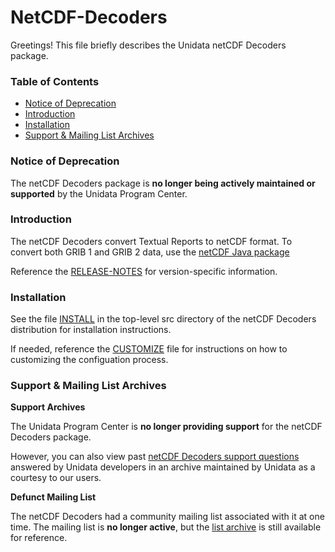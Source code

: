 NetCDF-Decoders
===================
Greetings!  This file briefly describes the Unidata netCDF Decoders package.

### Table of Contents
* [Notice of Deprecation](#Notice_of_Deprecation)
* [Introduction](#Introduction)
* [Installation](#Installation)
* [Support & Mailing List Archives](#Support)


### <a name="Notice_of_Deprecation"></a>Notice of Deprecation
The netCDF Decoders package is **no longer being actively maintained or supported** by the Unidata Program Center. 
### <a name="Introduction"></a>Introduction

The netCDF Decoders convert Textual Reports to netCDF format. To convert both GRIB 1 and GRIB 2 data, use the [netCDF Java package](http://www.unidata.ucar.edu/software/thredds/current/netcdf-java/)


Reference the [RELEASE-NOTES](src/RELEASE-NOTES) for version-specific information.


### <a name="Installation"></a>Installation

See the file [INSTALL](src/INSTALL) in the top-level src directory of the netCDF Decoders distribution for installation instructions.

If needed, reference the [CUSTOMIZE](src/CUSTOMIZE) file for instructions on how to customizing the configuation process.


### <a name="Support"></a>Support & Mailing List Archives

**Support Archives**

The Unidata Program Center is **no longer providing support** for the netCDF Decoders  package.

However, you can also view past [netCDF Decoders support questions]( http://support.unidata.ucar.edu/archives/decoders/) answered by Unidata developers in an archive maintained by Unidata as a courtesy to our users.

**Defunct Mailing List**

The netCDF Decoders had a community mailing list associated with it at one time. The mailing list is **no longer active**, but the [list archive](http://mailinglists.unidata.ucar.edu/archives/decoders/) is still available for reference.

